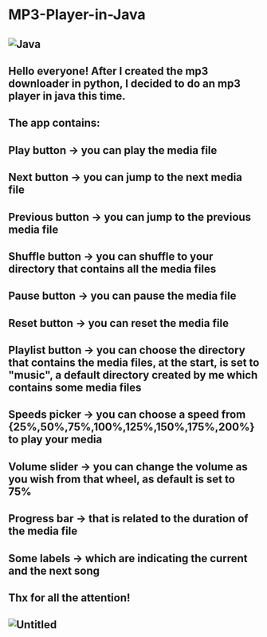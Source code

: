 # MP3-Player-in-Java
![Java](https://img.shields.io/badge/Language-Java-orange)
------------------------------------------------------------------------------------------------------------------------------------------------
Hello everyone! After I created the mp3 downloader in python, I decided to do an mp3 player in java this time.
------------------------------------------------------------------------------------------------------------------------------------------------
The app contains:
------------------------------------------------------------------------------------------------------------------------------------------------
Play button -> you can play the media file 
------------------------------------------------------------------------------------------------------------------------------------------------
Next button -> you can jump to the next media file
------------------------------------------------------------------------------------------------------------------------------------------------
Previous button -> you can jump to the previous media file
------------------------------------------------------------------------------------------------------------------------------------------------
Shuffle button -> you can shuffle to your directory that contains all the media files
------------------------------------------------------------------------------------------------------------------------------------------------
Pause button -> you can pause the media file
------------------------------------------------------------------------------------------------------------------------------------------------
Reset button -> you can reset the media file
------------------------------------------------------------------------------------------------------------------------------------------------
Playlist button -> you can choose the directory that contains the media files, at the start, is set to "music", a default directory created by me which contains some media files
------------------------------------------------------------------------------------------------------------------------------------------------
Speeds picker -> you can choose a speed from {25%,50%,75%,100%,125%,150%,175%,200%} to play your media
------------------------------------------------------------------------------------------------------------------------------------------------
Volume slider -> you can change the volume as you wish from that wheel, as default is set to 75%
------------------------------------------------------------------------------------------------------------------------------------------------
Progress bar -> that is related to the duration of the media file
------------------------------------------------------------------------------------------------------------------------------------------------
Some labels -> which are indicating the current and the next song
------------------------------------------------------------------------------------------------------------------------------------------------
Thx for all the attention!
------------------------------------------------------------------------------------------------------------------------------------------------
![Untitled](https://github.com/GengiuRobert/MP3-Player-in-Java/assets/127054806/a9453106-1fa6-4137-aae6-5ff49e4dc84b)
------------------------------------------------------------------------------------------------------------------------------------------------

